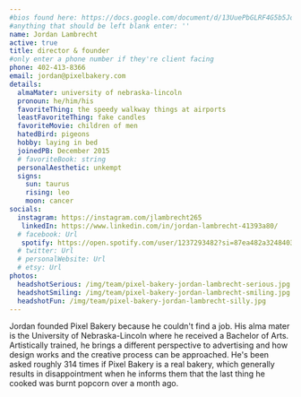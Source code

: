 ```yaml
---
#bios found here: https://docs.google.com/document/d/13UuePbGLRF4G5b5JoEe2Vua3NukZ1-QwRW4Oisnd8lI/edit#
#anything that should be left blank enter: ''
name: Jordan Lambrecht
active: true
title: director & founder
#only enter a phone number if they're client facing
phone: 402-413-8366
email: jordan@pixelbakery.com
details:
  almaMater: university of nebraska-lincoln
  pronoun: he/him/his
  favoriteThing: the speedy walkway things at airports
  leastFavoriteThing: fake candles
  favoriteMovie: children of men
  hatedBird: pigeons
  hobby: laying in bed
  joinedPB: December 2015
  # favoriteBook: string
  personalAesthetic: unkempt
  signs:
    sun: taurus
    rising: leo
    moon: cancer
socials:
  instagram: https://instagram.com/jlambrecht265
   linkedIn: https://www.linkedin.com/in/jordan-lambrecht-41393a80/
  # facebook: Url
   spotify: https://open.spotify.com/user/1237293482?si=87ea482a32484038
  # twitter: Url
  # personalWebsite: Url
  # etsy: Url
photos:
  headshotSerious: /img/team/pixel-bakery-jordan-lambrecht-serious.jpg
  headshotSmiling: /img/team/pixel-bakery-jordan-lambrecht-smiling.jpg
  headshotFun: /img/team/pixel-bakery-jordan-lambrecht-silly.jpg
---
```


Jordan founded Pixel Bakery because he couldn't find a job. His alma mater is the University of Nebraska-Lincoln where he received a Bachelor of Arts. Artistically trained, he brings a different perspective to advertising and how design works and the creative process can be approached. He's been asked roughly 314 times if Pixel Bakery is a real bakery, which generally results in disappointment when he informs them that the last thing he cooked was burnt popcorn over a month ago.
